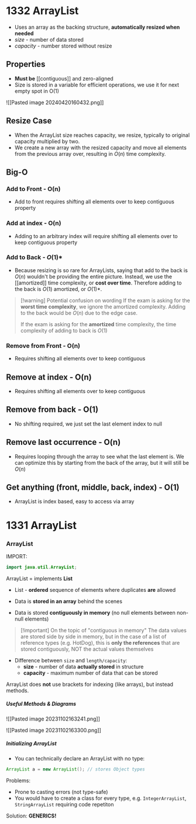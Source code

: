# 1332 ArrayList
- Uses an array as the backing structure, **automatically resized when needed**
- *size* - number of data stored
- *capacity* - number stored without resize

## Properties
- **Must be** [[contiguous]] and zero-aligned
- Size is stored in a variable for efficient operations, we use it for next empty spot in O(1)

![[Pasted image 20240420160432.png]]

## Resize Case
- When the ArrayList size reaches capacity, we resize, typically to original capacity multiplied by two.
- We create a new array with the resized capacity and move all elements from the previous array over, resulting in $O(n)$ time complexity.
## Big-O
### Add to Front - O(n)
- Add to front requires shifting all elements over to keep contiguous property

### Add at index - O(n)
- Adding to an arbitrary index will require shifting all elements over to keep contiguous property



### Add to Back - $O(1)*$
- Because resizing is so rare for ArrayLists, saying that add to the back is $O(n)$ wouldn't be providing the entire picture. Instead, we use the [[amortized]] time complexity, or **cost over time**. Therefore adding to the back is $O(1)$ amortized, or $O(1)*$. 

> [!warning] Potential confusion on wording
> If the exam is asking for the **worst time complexity**, we ignore the amortized complexity. Adding to the back would be $O(n)$ due to the edge case.
>
>If the exam is asking for the **amortized** time complexity, the time complexity of adding to back is $O(1)$

### Remove from Front - O(n)
- Requires shifting all elements over to keep contiguous

## Remove at index - O(n)
- Requires shifting all elements over to keep contiguous

## Remove from back - O(1)
- No shifting required, we just set the last element index to null

## Remove last occurrence - O(n)
- Requires looping through the array to see what the last element is. We can optimize this by starting from the back of the array, but it will still be $O(n)$

## Get anything (front, middle, back, index) - O(1)
- ArrayList is index based, easy to access via array

# 1331 ArrayList
### ArrayList
IMPORT:
```java
import java.util.ArrayList;
```

ArrayList = implements **List**
- List - **ordered** sequence of elements where duplicates **are** allowed

- Data is **stored in an array** behind the scenes
- Data is stored **contiguously in memory** (no null elements between non-null elements)

> [!important] On the topic of "contiguous in memory"
> The data values are stored side by side in memory, but in the case of a list of reference types (e.g. HotDog), this is **only the references** that are stored contiguously, NOT the actual values themselves

- Difference between `size` and `length/capacity`:
	- **size** - number of data **actually stored** in structure
	- **capacity** - maximum number of data that can be stored

ArrayList does **not** use brackets for indexing (like arrays), but instead methods.

##### Useful Methods & Diagrams
![[Pasted image 20231102163241.png]]

![[Pasted image 20231102163300.png]]


##### Initializing ArrayList
- You can technically declare an ArrayList with no type:

```java
ArrayList a = new ArrayList(); // stores Object types
```

Problems:
- Prone to casting errors (not type-safe)
- You would have to create a class for every type, e.g. `IntegerArrayList`, `StringArrayList` requiring code repetiton

Solution: **GENERICS!**
